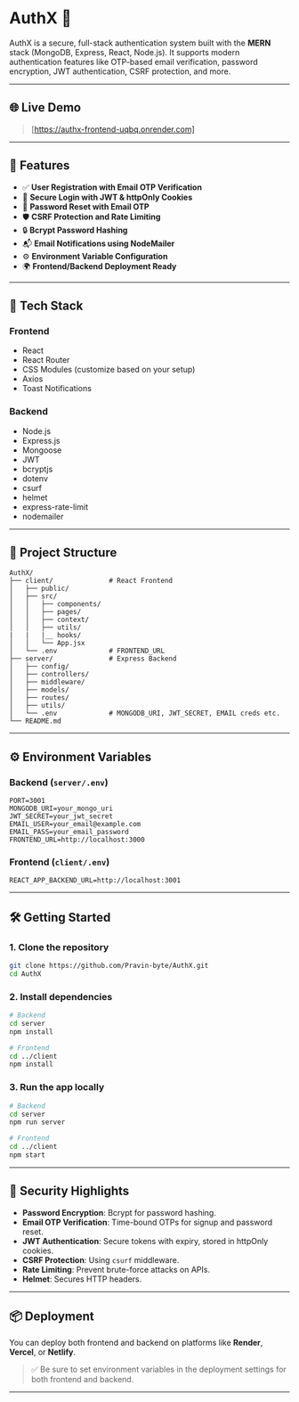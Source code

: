 # AuthX 🔐

AuthX is a secure, full-stack authentication system built with the **MERN** stack (MongoDB, Express, React, Node.js). It supports modern authentication features like OTP-based email verification, password encryption, JWT authentication, CSRF protection, and more.

---

## 🌐 Live Demo

> [https://authx-frontend-uqbq.onrender.com]

---

## 🚀 Features

- ✅ **User Registration with Email OTP Verification**
- 🔐 **Secure Login with JWT & httpOnly Cookies**
- 🔁 **Password Reset with Email OTP**
- 🛡️ **CSRF Protection and Rate Limiting**
- 🔒 **Bcrypt Password Hashing**
- 📬 **Email Notifications using NodeMailer**
- ⚙️ **Environment Variable Configuration**
- 🌍 **Frontend/Backend Deployment Ready**

---

## 🧱 Tech Stack

### Frontend
- React
- React Router
- CSS Modules (customize based on your setup)
- Axios
- Toast Notifications

### Backend
- Node.js
- Express.js
- Mongoose
- JWT
- bcryptjs
- dotenv
- csurf
- helmet
- express-rate-limit
- nodemailer

---

## 📁 Project Structure

```
AuthX/
├── client/              # React Frontend
│   ├── public/
│   ├── src/
│   │   ├── components/
│   │   ├── pages/
│   │   ├── context/
│   │   ├── utils/
|   |   |__ hooks/
│   │   └── App.jsx
│   └── .env             # FRONTEND_URL
├── server/              # Express Backend
│   ├── config/
│   ├── controllers/
│   ├── middleware/
│   ├── models/
│   ├── routes/
│   ├── utils/
│   └── .env             # MONGODB_URI, JWT_SECRET, EMAIL creds etc.
└── README.md
```

---

## ⚙️ Environment Variables

### Backend (`server/.env`)

```env
PORT=3001
MONGODB_URI=your_mongo_uri
JWT_SECRET=your_jwt_secret
EMAIL_USER=your_email@example.com
EMAIL_PASS=your_email_password
FRONTEND_URL=http://localhost:3000
```

### Frontend (`client/.env`)

```env
REACT_APP_BACKEND_URL=http://localhost:3001
```

---

## 🛠️ Getting Started

### 1. Clone the repository

```bash
git clone https://github.com/Pravin-byte/AuthX.git
cd AuthX
```

### 2. Install dependencies

```bash
# Backend
cd server
npm install

# Frontend
cd ../client
npm install
```

### 3. Run the app locally

```bash
# Backend
cd server
npm run server

# Frontend
cd ../client
npm start
```

---

## 🔐 Security Highlights

- **Password Encryption**: Bcrypt for password hashing.
- **Email OTP Verification**: Time-bound OTPs for signup and password reset.
- **JWT Authentication**: Secure tokens with expiry, stored in httpOnly cookies.
- **CSRF Protection**: Using `csurf` middleware.
- **Rate Limiting**: Prevent brute-force attacks on APIs.
- **Helmet**: Secures HTTP headers.

---

## 📦 Deployment

You can deploy both frontend and backend on platforms like **Render**, **Vercel**, or **Netlify**.

> ✅ Be sure to set environment variables in the deployment settings for both frontend and backend.

---

